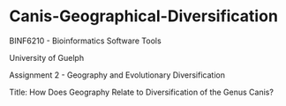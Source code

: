 # Canis-Geographical-Diversification

BINF6210 - Bioinformatics Software Tools

University of Guelph

Assignment 2 - Geography and Evolutionary Diversification


Title: How Does Geography Relate to Diversification of the Genus Canis?


